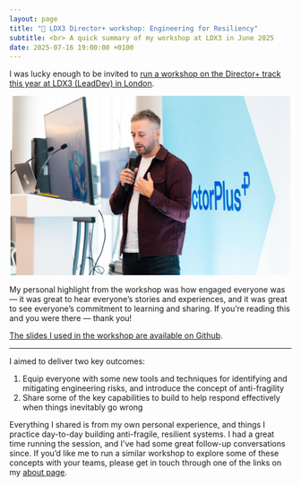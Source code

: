 ```yaml
---
layout: page
title: "🦾 LDX3 Director+ workshop: Engineering for Resiliency"
subtitle: <br> A quick summary of my workshop at LDX3 in June 2025
date: 2025-07-16 19:00:00 +0100
---
```

I was lucky enough to be invited to [run a workshop on the Director+ track this year at LDX3 (LeadDev) in London](https://leaddev.com/leaddev-london/agenda/).
<p align="center"> 
  <img width="500" height="320" src="https://github.com/lukebriscoe/lukebriscoe.github.io/blob/main/assets/img/PHOTO-2025-06-23-20-06-16.jpg?raw=true">
</p>

My personal highlight from the workshop was how engaged everyone was — it was great to hear everyone’s stories and experiences, and it was great to see everyone’s commitment to learning and sharing. If you’re reading this and you were there — thank you!

[The slides I used in the workshop are available on Github](https://github.com/lukebriscoe/ldx3-2025/blob/main/LDX3-LB-2025.pdf).

-----
I aimed to deliver two key outcomes:

1. Equip everyone with some new tools and techniques for identifying and mitigating engineering risks, and introduce the concept of anti-fragility
2. Share some of the key capabilities to build to help respond effectively when things inevitably go wrong

Everything I shared is from my own personal experience, and things I practice day-to-day building anti-fragile, resilient systems. I had a great time running the session, and I've had some great follow-up conversations since. If you’d like me to run a similar workshop to explore some of these concepts with your teams, please get in touch through one of the links on my [about page](https://lukebriscoe.com/about/).

